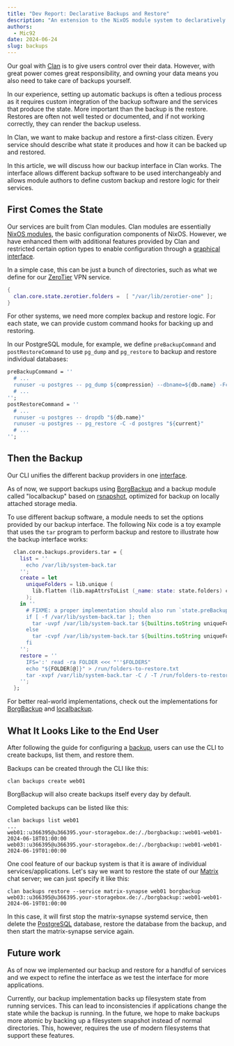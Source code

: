 ```yaml
---
title: "Dev Report: Declarative Backups and Restore"
description: "An extension to the NixOS module system to declaratively describe how application state is backed up and restored."
authors:
  - Mic92
date: 2024-06-24
slug: backups
---
```


Our goal with [Clan](https://clan.lol/) is to give users control over their data.
However, with great power comes great responsibility, and owning your data means you also need to take care of backups yourself.

In our experience, setting up automatic backups is often a tedious process as it requires custom integration of the backup software and
the services that produce the state. More important than the backup is the restore.
Restores are often not well tested or documented, and if not working correctly, they can render the backup useless.

In Clan, we want to make backup and restore a first-class citizen.
Every service should describe what state it produces and how it can be backed up and restored.

In this article, we will discuss how our backup interface in Clan works.
The interface allows different backup software to be used interchangeably and
allows module authors to define custom backup and restore logic for their services.


## First Comes the State

Our services are built from Clan modules. Clan modules are essentially [NixOS modules](https://wiki.nixos.org/wiki/NixOS_modules), the basic configuration components of NixOS.
However, we have enhanced them with additional features provided by Clan and restricted certain option types to enable configuration through a [graphical interface](https://docs.clan.lol/blog/2024/05/25/jsonschema-converter/).

In a simple case, this can be just a bunch of directories, such as what we define for our [ZeroTier](https://www.zerotier.com/) VPN service.

```nix
{
  clan.core.state.zerotier.folders =  [ "/var/lib/zerotier-one" ];
}
```

For other systems, we need more complex backup and restore logic.
For each state, we can provide custom command hooks for backing up and restoring.

In our PostgreSQL module, for example, we define `preBackupCommand` and `postRestoreCommand` to use `pg_dump` and `pg_restore` to backup and restore individual databases:

```nix
preBackupCommand = ''
  # ...
  runuser -u postgres -- pg_dump ${compression} --dbname=${db.name} -Fc -c > "${current}.tmp"
  # ...
'';
postRestoreCommand = ''
  # ...
  runuser -u postgres -- dropdb "${db.name}"
  runuser -u postgres -- pg_restore -C -d postgres "${current}"
  # ...
'';
```

## Then the Backup

Our CLI unifies the different backup providers in one [interface](https://docs.clan.lol/reference/cli/backups/).

As of now, we support backups using [BorgBackup](https://www.borgbackup.org/) and
a backup module called "localbackup" based on [rsnapshot](https://rsnapshot.org/), optimized for backup on locally attached storage media.

To use different backup software, a module needs to set the options provided by our backup interface.
The following Nix code is a toy example that uses the `tar` program to perform backup and restore to illustrate how the backup interface works:

```nix
  clan.core.backups.providers.tar = {
    list = ''
      echo /var/lib/system-back.tar
    '';
    create = let
      uniqueFolders = lib.unique (
        lib.flatten (lib.mapAttrsToList (_name: state: state.folders) config.clan.core.state)
      );
    in ''
      # FIXME: a proper implementation should also run `state.preBackupCommand` of each state
      if [ -f /var/lib/system-back.tar ]; then
        tar -uvpf /var/lib/system-back.tar ${builtins.toString uniqueFolders}
      else
        tar -cvpf /var/lib/system-back.tar ${builtins.toString uniqueFolders}
      fi
    '';
    restore = ''
      IFS=':' read -ra FOLDER <<< "''$FOLDERS"
      echo "${FOLDER[@]}" > /run/folders-to-restore.txt
      tar -xvpf /var/lib/system-back.tar -C / -T /run/folders-to-restore.txt
    '';
  };
```

For better real-world implementations, check out the implementations for [BorgBackup](https://git.clan.lol/clan/clan-core/src/branch/main/clanModules/borgbackup/default.nix)
and [localbackup](https://git.clan.lol/clan/clan-core/src/branch/main/clanModules/localbackup/default.nix).

## What It Looks Like to the End User

After following the guide for configuring a [backup](https://docs.clan.lol/getting-started/backups/),
users can use the CLI to create backups, list them, and restore them.

Backups can be created through the CLI like this:

```
clan backups create web01
```

BorgBackup will also create backups itself every day by default.

Completed backups can be listed like this:

```
clan backups list web01
...
web01::u366395@u366395.your-storagebox.de:/./borgbackup::web01-web01-2024-06-18T01:00:00
web03::u366395@u366395.your-storagebox.de:/./borgbackup::web01-web01-2024-06-19T01:00:00
```
One cool feature of our backup system is that it is aware of individual services/applications.
Let's say we want to restore the state of our [Matrix](https://matrix.org/) chat server; we can just specify it like this:

```
clan backups restore --service matrix-synapse web01 borgbackup web03::u366395@u366395.your-storagebox.de:/./borgbackup::web01-web01-2024-06-19T01:00:00
```

In this case, it will first stop the matrix-synapse systemd service, then delete the [PostgreSQL](https://www.postgresql.org/) database, restore the database from the backup, and then start the matrix-synapse service again.

## Future work

As of now we implemented our backup and restore for a handful of services and we expect to refine the interface as we test the interface for more applications.

Currently, our backup implementation backs up filesystem state from running services.
This can lead to inconsistencies if applications change the state while the backup is running.
In the future, we hope to make backups more atomic by backing up a filesystem snapshot instead of normal directories.
This, however, requires the use of modern filesystems that support these features.
